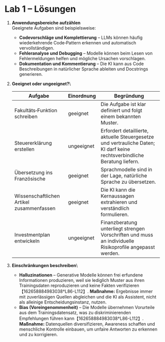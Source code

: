 # Lab 1 – Lösungen

1. **Anwendungsbereiche aufzählen**\
   Geeignete Aufgaben sind beispielsweise:

   * **Codevorschläge und Komplettierung** – LLMs können häufig
     wiederkehrende Code‑Pattern erkennen und automatisch vervollständigen.
   * **Fehleranalyse und Debugging** – Modelle können beim Lesen von
     Fehlermeldungen helfen und mögliche Ursachen vorschlagen.
   * **Dokumentation und Kommentierung** – Die KI kann aus Code
     Beschreibungen in natürlicher Sprache ableiten und Docstrings
     generieren.

2. **Geeignet oder ungeeignet?**\

   | Aufgabe                                       | Einordnung | Begründung |
   |----------------------------------------------|-----------|-----------|
   | Fakultäts‑Funktion schreiben                 | geeignet  | Die Aufgabe ist klar definiert und folgt einem bekannten Muster. |
   | Steuererklärung erstellen                    | ungeeignet | Erfordert detaillierte, aktuelle Steuergesetze und vertrauliche Daten; KI darf keine rechtsverbindliche Beratung liefern. |
   | Übersetzung ins Französische                 | geeignet  | Sprachmodelle sind in der Lage, natürliche Sprache zu übersetzen. |
   | Wissenschaftlichen Artikel zusammenfassen     | geeignet  | Die KI kann die Kernaussagen extrahieren und verständlich formulieren. |
   | Investmentplan entwickeln                    | ungeeignet | Finanzberatung unterliegt strengen Vorschriften und muss an individuelle Risikoprofile angepasst werden. |

3. **Einschränkungen beschreiben**\
   * **Halluzinationen** – Generative Modelle können frei erfundene
     Informationen produzieren, weil sie lediglich Muster aus ihren
     Trainingsdaten reproduzieren und keine Fakten verifizieren【162658884983038†L86-L112】.
     **Maßnahme:** Ergebnisse immer mit zuverlässigen Quellen abgleichen
     und die KI als Assistent, nicht als alleinige Entscheidungsinstanz,
     nutzen.
   * **Bias (Voreingenommenheit)** – Die Modelle übernehmen Vorurteile
     aus dem Trainingsdatensatz, was zu diskriminierenden Empfehlungen
     führen kann【162658884983038†L86-L112】. **Maßnahme:** Datenquellen
     diversifizieren, Awareness schaffen und menschliche Kontrolle
     einbauen, um unfaire Antworten zu erkennen und zu korrigieren.
